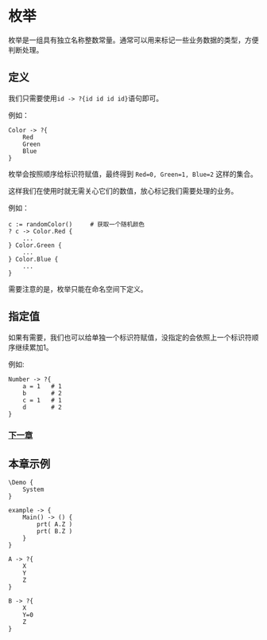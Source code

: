 # 枚举
枚举是一组具有独立名称整数常量。通常可以用来标记一些业务数据的类型，方便判断处理。
## 定义
我们只需要使用`id -> ?{id id id id}`语句即可。

例如：
```
Color -> ?{
    Red
    Green
    Blue
}
```
枚举会按照顺序给标识符赋值，最终得到 `Red=0, Green=1, Blue=2` 这样的集合。

这样我们在使用时就无需关心它们的数值，放心标记我们需要处理的业务。

例如：
```
c := randomColor()     # 获取一个随机颜色
? c -> Color.Red {
    ...
} Color.Green {
    ...
} Color.Blue {
    ...
}
```

需要注意的是，枚举只能在命名空间下定义。
## 指定值
如果有需要，我们也可以给单独一个标识符赋值，没指定的会依照上一个标识符顺序继续累加1。

例如:
```
Number -> ?{
    a = 1   # 1
    b       # 2
    c = 1   # 1
    d       # 2
}
```

### [下一章](check.md)

## 本章示例
```
\Demo {
    System
}

example -> {
    Main() -> () {
        prt( A.Z )
        prt( B.Z )
    }
}

A -> ?{
    X 
    Y 
    Z
}

B -> ?{
    X 
    Y=0 
    Z
}
```